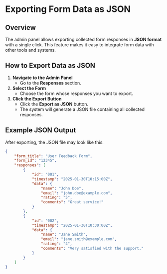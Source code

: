 # Exporting Form Data as JSON

## Overview
The admin panel allows exporting collected form responses in **JSON format** with a single click. This feature makes it easy to integrate form data with other tools and systems.

## How to Export Data as JSON
1. **Navigate to the Admin Panel**  
   - Go to the **Responses** section.
2. **Select the Form**  
   - Choose the form whose responses you want to export.
3. **Click the Export Button**  
   - Click the **Export as JSON** button.
   - The system will generate a JSON file containing all collected responses.

## Example JSON Output
After exporting, the JSON file may look like this:

```json
{
    "form_title": "User Feedback Form",
    "form_id": "12345",
    "responses": [
        {
            "id": "001",
            "timestamp": "2025-01-30T10:15:00Z",
            "data": {
                "name": "John Doe",
                "email": "john.doe@example.com",
                "rating": "5",
                "comments": "Great service!"
            }
        },
        {
            "id": "002",
            "timestamp": "2025-01-30T10:30:00Z",
            "data": {
                "name": "Jane Smith",
                "email": "jane.smith@example.com",
                "rating": "4",
                "comments": "Very satisfied with the support."
            }
        }
    ]
}
```
